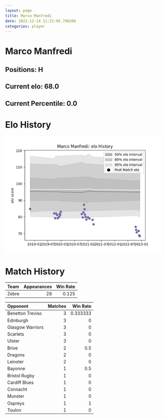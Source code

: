 ```yaml
---  
layout: page  
title: Marco Manfredi  
date: 2022-12-14 11:21:05.798206  
categories: player  
---
```

# Marco Manfredi

## Positions: H

## Current elo: 68.0

## Current Percentile: 0.0

# Elo History


![elo history](history_MarcoManfredi.png)
# Match History


| Team   |   Appearances |   Win Rate |
|:-------|--------------:|-----------:|
| Zebre  |            28 |      0.125 |

| Opponent         |   Matches |   Win Rate |
|:-----------------|----------:|-----------:|
| Benetton Treviso |         3 |   0.333333 |
| Edinburgh        |         3 |   0        |
| Glasgow Warriors |         3 |   0        |
| Scarlets         |         3 |   0        |
| Ulster           |         3 |   0        |
| Brive            |         2 |   0.5      |
| Dragons          |         2 |   0        |
| Leinster         |         2 |   0        |
| Bayonne          |         1 |   0.5      |
| Bristol Rugby    |         1 |   0        |
| Cardiff Blues    |         1 |   0        |
| Connacht         |         1 |   0        |
| Munster          |         1 |   0        |
| Ospreys          |         1 |   1        |
| Toulon           |         1 |   0        |
